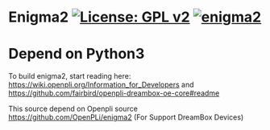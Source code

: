 Enigma2 [![License: GPL v2](https://img.shields.io/badge/License-GPL%20v2-blue.svg)](https://www.gnu.org/licenses/old-licenses/gpl-2.0.en.html) [![enigma2](https://github.com/fairbird/enigma2-dreambox/actions/workflows/enigma2.yml/badge.svg)](https://github.com/fairbird/enigma2-dreambox/actions/workflows/enigma2.yml)
=======
# Depend on Python3

To build enigma2, start reading here: https://wiki.openpli.org/Information_for_Developers and https://github.com/fairbird/openpli-dreambox-oe-core#readme

This source depend on Openpli source https://github.com/OpenPLi/enigma2 (For Support DreamBox Devices)
